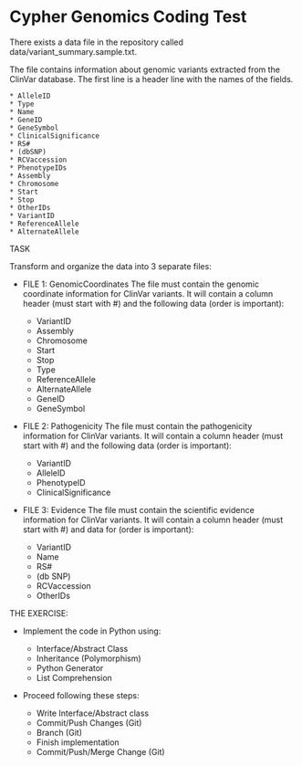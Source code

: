 # Cypher Genomics Coding Test

There exists a data file in the repository called data/variant_summary.sample.txt.

The file contains information about genomic variants extracted from the ClinVar database.
The first line is a header line with the names of the fields.

    * AlleleID
    * Type
    * Name
    * GeneID
    * GeneSymbol
    * ClinicalSignificance
    * RS#
    * (dbSNP)
    * RCVaccession
    * PhenotypeIDs
    * Assembly
    * Chromosome
    * Start
    * Stop
    * OtherIDs
    * VariantID
    * ReferenceAllele
    * AlternateAllele


TASK

Transform and organize the data into 3 separate files:

* FILE 1: GenomicCoordinates
The file must contain the genomic coordinate information for ClinVar variants. It will
contain a column header (must start with #) and the following data (order is important):
    * VariantID
    * Assembly
    * Chromosome
    * Start
    * Stop
    * Type
    * ReferenceAllele
    * AlternateAllele
    * GeneID
    * GeneSymbol

* FILE 2: Pathogenicity
The file must contain the pathogenicity information for ClinVar variants.
It will contain a column header (must start with #) and the following data (order is important):

    * VariantID
    * AlleleID
    * PhenotypeID
    * ClinicalSignificance

* FILE 3: Evidence
The file must contain the scientific evidence information for ClinVar variants.
It will contain a column header (must start with #) and data for (order is important):
    * VariantID
    * Name
    * RS#
    * (db SNP)
    * RCVaccession
    * OtherIDs


THE EXERCISE:


* Implement the code in Python using:
    - Interface/Abstract Class
    - Inheritance (Polymorphism)
    - Python Generator
    - List Comprehension

* Proceed following these steps:
    - Write Interface/Abstract class
    - Commit/Push Changes (Git)
    - Branch (Git)
    - Finish implementation
    - Commit/Push/Merge Change (Git)






